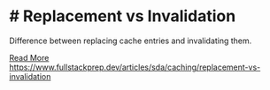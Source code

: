 # # Replacement vs Invalidation

Difference between replacing cache entries and invalidating them.

[Read More](https://www.fullstackprep.dev/articles/sda/caching/replacement-vs-invalidation) https://www.fullstackprep.dev/articles/sda/caching/replacement-vs-invalidation